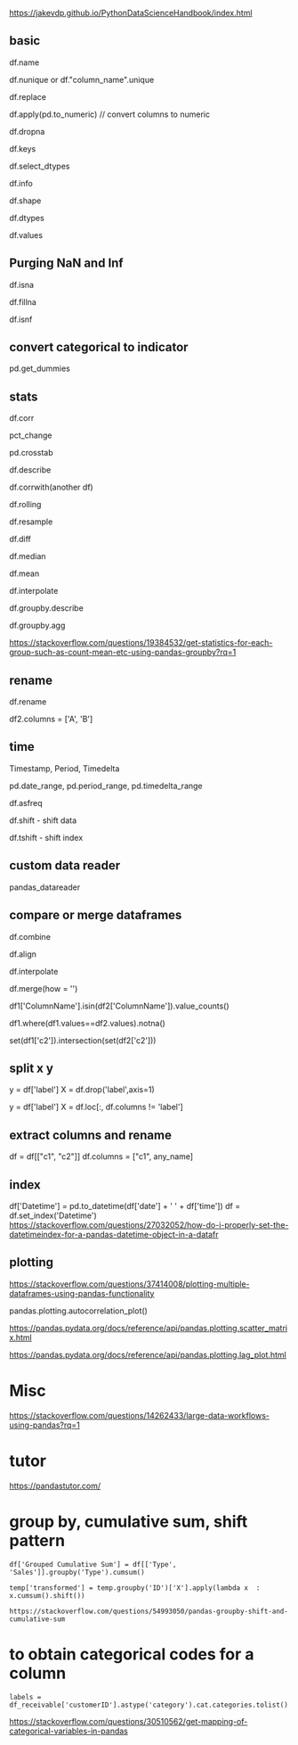 
https://jakevdp.github.io/PythonDataScienceHandbook/index.html

## basic

df.name

df.nunique or df."column_name".unique

df.replace

df.apply(pd.to_numeric) // convert columns to numeric

df.dropna

df.keys

df.select_dtypes

df.info

df.shape

df.dtypes

df.values

## Purging NaN and Inf

df.isna

df.fillna

df.isnf

## convert categorical to indicator

pd.get_dummies


## stats

df.corr

pct_change

pd.crosstab

df.describe

df.corrwith(another df)

df.rolling

df.resample

df.diff

df.median

df.mean

df.interpolate

df.groupby.describe

df.groupby.agg

https://stackoverflow.com/questions/19384532/get-statistics-for-each-group-such-as-count-mean-etc-using-pandas-groupby?rq=1

## rename

df.rename

df2.columns = ['A', 'B']  

## time

Timestamp, Period, Timedelta

pd.date_range, pd.period_range, pd.timedelta_range

df.asfreq

df.shift - shift data

df.tshift - shift index

## custom data reader

pandas_datareader

## compare or merge dataframes

df.combine

df.align

df.interpolate

df.merge(how = '')

df1['ColumnName'].isin(df2['ColumnName']).value_counts()

df1.where(df1.values==df2.values).notna()

set(df1['c2']).intersection(set(df2['c2']))

## split x y

y = df['label']
X = df.drop('label',axis=1)

y = df['label']
X = df.loc[:, df.columns != 'label']

## extract columns and rename

df = df[["c1", "c2"]]
df.columns = ["c1", any_name]

## index

df['Datetime'] = pd.to_datetime(df['date'] + ' ' + df['time'])
df = df.set_index('Datetime')
https://stackoverflow.com/questions/27032052/how-do-i-properly-set-the-datetimeindex-for-a-pandas-datetime-object-in-a-datafr

## plotting

https://stackoverflow.com/questions/37414008/plotting-multiple-dataframes-using-pandas-functionality

pandas.plotting.autocorrelation_plot()

https://pandas.pydata.org/docs/reference/api/pandas.plotting.scatter_matrix.html

https://pandas.pydata.org/docs/reference/api/pandas.plotting.lag_plot.html

# Misc

https://stackoverflow.com/questions/14262433/large-data-workflows-using-pandas?rq=1


# tutor

https://pandastutor.com/

# group by, cumulative sum, shift pattern

```
df['Grouped Cumulative Sum'] = df[['Type', 'Sales']].groupby('Type').cumsum()

temp['transformed'] = temp.groupby('ID')['X'].apply(lambda x  : x.cumsum().shift())

https://stackoverflow.com/questions/54993050/pandas-groupby-shift-and-cumulative-sum
```

# to obtain categorical codes for a column

```
labels = df_receivable['customerID'].astype('category').cat.categories.tolist()
```


https://stackoverflow.com/questions/30510562/get-mapping-of-categorical-variables-in-pandas

